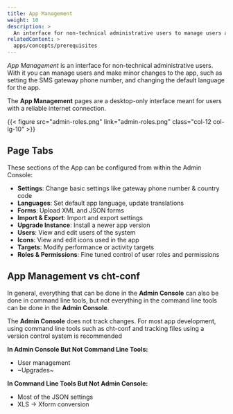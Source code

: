 ```yaml
---
title: App Management
weight: 10
description: >
  An interface for non-technical administrative users to manage users and settings
relatedContent: >
  apps/concepts/prerequisites
---
```


*App Management* is an interface for non-technical administrative users. With it you can manage users and make minor changes to the app, such as setting the SMS gateway phone number, and changing the default language for the app.

The **App Management** pages are a desktop-only interface meant for users with a reliable internet connection.

{{< figure src="admin-roles.png" link="admin-roles.png" class="col-12 col-lg-10" >}}
<br clear="all">

## Page Tabs

These sections of the App can be configured from within the Admin Console:

- **Settings**: Change basic settings like gateway phone number & country code
- **Languages**: Set default app language, update translations
- **Forms**: Upload XML and JSON forms
- **Import & Export**: Import and export settings
- **Upgrade Instance**: Install a newer app version
- **Users**: View and edit users of the system
- **Icons**: View and edit icons used in the app
- **Targets**: Modify performance or activity targets
- **Roles & Permissions**: Fine tuned control of user roles and permissions


## App Management vs cht-conf

In general, everything that can be done in the **Admin Console** can also be done in command line tools, but not everything in the command line tools can be done in the **Admin Console**. 

The **Admin Console** does not track changes. For most app development, using command line tools such as cht-conf and tracking files using a version control system is recommended

**In Admin Console But Not Command Line Tools:**
- User management
- ~Upgrades~

**In Command Line Tools But Not Admin Console:**
- Most of the JSON settings
- XLS → Xform conversion
